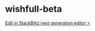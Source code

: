 # wishfull-beta

[Edit in StackBlitz next generation editor ⚡️](https://stackblitz.com/~/github.com/cbejensen/wishfull-beta)